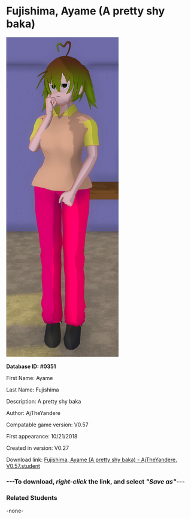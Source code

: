 # Fujishima, Ayame (A pretty shy baka)

<img src="../../Files/Images/Fujishima, Ayame (A pretty shy baka).png" title="Fujishima, Ayame (A pretty shy baka) - AjTheYandere, V0.57">

**Database ID: #0351**

First Name: Ayame

Last Name: Fujishima

Description: A pretty shy baka

Author: AjTheYandere

Compatable game version: V0.57

First appearance: 10/21/2018

Created in version: V0.27

Download link: <a href="https://raw.githubusercontent.com/Arbiter1223/Daigaku-Gurashi-Custom-Students/master/Files/Student%20Files/Fujishima%2C%20Ayame%20(A%20pretty%20shy%20baka)%20-%20AjTheYandere%2C%20V0.57.student">Fujishima, Ayame (A pretty shy baka) - AjTheYandere, V0.57.student</a>

### ---**To download, _right-click_ the link, and select _"Save as"_**---

### Related Students

-none-

